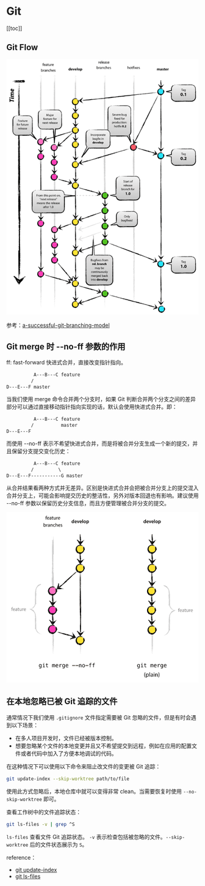 # Git

[[toc]]

## Git Flow

![](./pics/git-model.png)

参考：[a-successful-git-branching-model](https://nvie.com/posts/a-successful-git-branching-model/)

## Git merge 时 --no-ff 参数的作用

ff: fast-forward 快进式合并，直接改变指针指向。

```
          A---B---C feature
         /
D---E---F master
```

当我们使用 merge 命令合并两个分支时，如果 Git 判断合并两个分支之间的差异部分可以通过直接移动指针指向实现的话，默认会使用快进式合并。即：

```
          A---B---C feature
         /          master
D---E---F
```

而使用 --no-ff 表示不希望快进式合并，而是将被合并分支生成一个新的提交，并且保留分支提交变化历史：

```
          A---B---C feature
         /         \
D---E---F-----------G master
```

从合并结果看两种方式并无差异。区别是快进式合并会把被合并分支上的提交混入合并分支上，可能会影响提交历史的整洁性，另外对版本回退也有影响。建议使用 --no-ff 参数以保留历史分支信息，而且方便管理被合并分支的提交。

![](./pics/merge-ff.png)

## 在本地忽略已被 Git 追踪的文件

通常情况下我们使用 `.gitignore` 文件指定需要被 Git 忽略的文件，但是有时会遇到以下场景：

- 在多人项目开发时，文件已经被版本控制。
- 想要忽略某个文件的本地变更并且又不希望提交到远程，例如在应用的配置文件或者代码中加入了方便本地调试的代码。

在这种情况下可以使用以下命令来阻止改文件的变更被 Git 追踪：

```sh
git update-index --skip-worktree path/to/file
```

使用此方式忽略后，本地仓库中就可以变得非常 clean。当需要恢复时使用 `--no-skip-worktree` 即可。

查看工作树中的文件追踪状态：

```sh
git ls-files -v | grep ^S
```

`ls-files` 查看文件 Git 追踪状态。 `-v` 表示检查包括被忽略的文件。`--skip-worktree` 后的文件状态展示为 `S`。

reference：

- [git update-index](https://git-scm.com/docs/git-update-index)
- [git ls-files](https://git-scm.com/docs/git-ls-files)

<Vssue />
